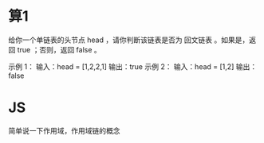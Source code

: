 # 算1
给你一个单链表的头节点 head ，请你判断该链表是否为
回文链表
。如果是，返回 true ；否则，返回 false 。

示例 1：
输入：head = [1,2,2,1]
输出：true
示例 2：
输入：head = [1,2]
输出：false

# JS
简单说一下作用域，作用域链的概念